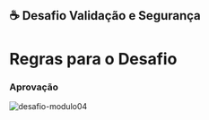 ## ☕ Desafio Validação e Segurança

#  Regras para o Desafio




###  Aprovação
<img src="image.png" alt="desafio-modulo04">

